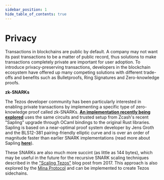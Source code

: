 ```yaml
---
sidebar_position: 1
hide_table_of_contents: true
---
```


# Privacy

Transactions in blockchains are public by default. A company may not want its past transactions to be a matter of public record, thus solutions to make transactions completely private are important for user adoption. To introduce privacy-preserving transactions, developers in the blockchain ecosystem have offered up many competing solutions with different trade-offs and benefits such as Bulletproofs, Ring Signatures and Zero-knowledge proofs.

**zk-SNARKs**

The Tezos developer community has been particularly interested in enabling private transactions by implementing a specific type of zero-knowledge proof called zk-SNARKs. [**An implementation recently being explored**](https://gitlab.com/tezos/tezos/blob/1cd31972ed2de9deee77592b8ffc5fb3d0170d1a/vendors/ocaml-sapling/README.md) uses the same circuits and trusted setup from Zcash's recent "Sapling" upgrade through OCaml bindings to the original Rust libraries. Sapling is based on a near-optimal proof system developer by Jens Groth and the BLS12-381 pairing-friendly elliptic curve and is over an order of magnitude faster than earlier SNARK implementations \(read more about Sapling [**here**](https://z.cash/upgrade/sapling/)\).

These SNARKs are also much more succint \(as little as 144 bytes\), which may be useful in the future for the recursive SNARK scaling techniques described in the ["Scaling Tezos"](https://hackernoon.com/scaling-tezo-8de241dd91bd) blog post from 2017. This approach is also explored by the [Mina Protocol](https://minaprotocol.com/) and can be implemented to create Tezos sidechains.

